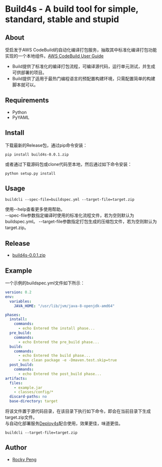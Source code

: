 # Build4s - A build tool for simple, standard, stable and stupid

## About
受启发于AWS CodeBuild的自动化编译打包服务，抽取其中标准化编译打包功能实现的一个本地组件。[AWS CodeBuild User Guide](https://docs.aws.amazon.com/zh_cn/codebuild/latest/userguide/welcome.html)
- Build提供了标准化的编译打包流程，可编译源代码，运行单元测试，并生成可供部署的项目。   
- Build提供了适用于最热门编程语言的预配置构建环境，只需配置简单的构建脚本就可以。   

## Requirements
- Python
- PyYAML

## Install
下载最新的Release包，通过pip命令安装：
```shell
pip install build4s-0.0.1.zip
```
或者通过下载源码包或clone代码至本地，然后通过如下命令安装：
```shell
python setup.py install
```

## Usage
```shell
buildcli --spec-file=buildspec.yml --target-file=target.zip
```
使用--help查看更多使用帮助。  
--spec-file参数指定编译时使用的标准化流程文件，若为空则默认为buildspec.yml。
--target-file参数指定打包生成的压缩包文件，若为空则默认为target.zip。

## Release
- [build4s-0.0.1.zip](https://github.com/meanstrong/build4s/releases/download/v0.0.1/build4s-0.0.1.zip)

## Example
一个示例的buildspec.yml文件如下所示：
```yaml
version: 0.2
env:
  variables:
    JAVA_HOME: "/usr/lib/jvm/java-8-openjdk-amd64"

phases:
  install:
    commands:
      - echo Entered the install phase...
  pre_build:
    commands:
      - echo Entered the pre_build phase...
  build:
    commands:
      - echo Entered the build phase...
      - mvn clean package -e -Dmaven.test.skip=true
  post_build:
    commands:
      - echo Entered the post_build phase...
artifacts:
  files:
    - example.jar
    - classes/config/*
  discard-paths: no
  base-directory: target
```
将该文件置于源代码目录，在该目录下执行如下命令，即会在当前目录下生成target.zip文件。   
与自动化部署服务[Deploy4s](https://github.com/meanstrong/deploy)配合使用，效果更佳，味道更佳。
```shell
buildcli --target-file=target.zip
```

## Author
- <a href="mailto:pmq2008@gmail.com">Rocky Peng</a>
